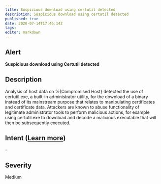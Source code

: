 ```yaml
---
title: Suspicious download using certutil detected
description: Suspicious download using certutil detected
published: true
date: 2020-07-14T17:46:14Z
tags:
editor: markdown
---
```


## Alert
**Suspicious download using Certutil detected**

## Description
Analysis of host data on %{Compromised Host} detected the use of certutil.exe, a built-in administrator utility, for the download of a binary instead of its mainstream purpose that relates to manipulating certificates and certificate data. Attackers are known to abuse functionality of legitimate administrator tools to perform malicious actions, for example using certutil.exe to download and decode a malicious executable that will then be subsequently executed.

## Intent ([Learn more](/public/security/alerts/intentions.md))
\-

## Severity
Medium




